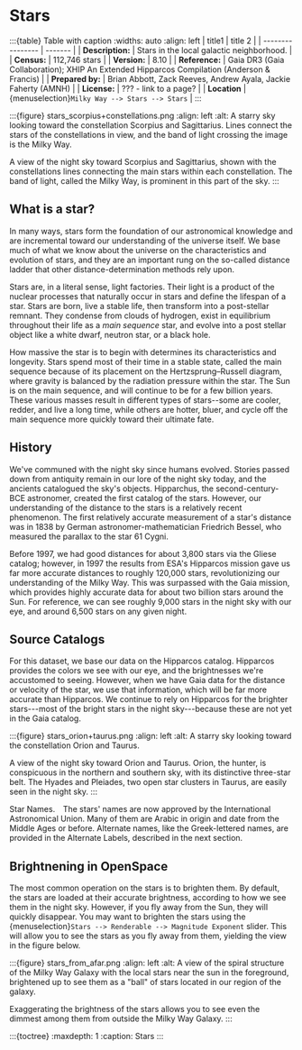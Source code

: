 # Stars


:::{table} Table with caption
:widths: auto
:align: left
| title1           | title 2 |
| ---------------- | ------- |
| **Description:** | Stars in the local galactic neighborhood. |
| **Census:**      | 112,746 stars |
| **Version:**     | 8.10 |
| **Reference:**   | Gaia DR3 (Gaia Collaboration); XHIP An Extended Hipparcos Compilation (Anderson & Francis) |
| **Prepared by:** | Brian Abbott, Zack Reeves, Andrew Ayala, Jackie Faherty (AMNH) |
| **License:**     | ??? - link to a page? |
| **Location**     | {menuselection}`Milky Way --> Stars --> Stars` |
:::


:::{figure} stars_scorpius+constellations.png
:align: left
:alt: A starry sky looking toward the constellation Scorpius and Sagittarius. Lines connect the stars of the constellations in view, and the band of light crossing the image is the Milky Way.

A view of the night sky toward Scorpius and Sagittarius, shown with the constellations lines connecting the main stars within each constellation. The band of light, called the Milky Way, is prominent in this part of the sky.
:::

## What is a star?

In many ways, stars form the foundation of our astronomical knowledge and are incremental toward our understanding of the universe itself. We base much of what we know about the universe on the characteristics and evolution of stars, and they are an important rung on the so-called distance ladder that other distance-determination methods rely upon.

Stars are, in a literal sense, light factories. Their light is a product of the nuclear processes that naturally occur in stars and define the lifespan of a star. Stars are born, live a stable life, then transform into a post-stellar remnant. They condense from clouds of hydrogen, exist in equilibrium throughout their life as a *main sequence* star, and evolve into a post stellar object like a white dwarf, neutron star, or a black hole.

How massive the star is to begin with determines its characteristics and longevity. Stars spend most of their time in a stable state, called the main sequence because of its placement on the Hertzsprung–Russell diagram, where gravity is balanced by the radiation pressure within the star. The Sun is on the main sequence, and will continue to be for a few billion years. These various masses result in different types of stars--some are cooler, redder, and live a long time, while others are hotter, bluer, and cycle off the main sequence more quickly toward their ultimate fate.


## History

We've communed with the night sky since humans evolved. Stories passed down from antiquity remain in our lore of the night sky today, and the ancients catalogued the sky's objects. Hipparchus, the second-century-BCE astronomer, created the first catalog of the stars. However, our understanding of the distance to the stars is a relatively recent phenomenon. The first relatively accurate measurement of a star's distance was in 1838 by German astronomer-mathematician Friedrich Bessel, who measured the parallax to the star 61 Cygni. 

Before 1997, we had good distances for about 3,800 stars via the Gliese catalog; however, in 1997 the results from ESA's Hipparcos mission gave us far more accurate distances to roughly 120,000 stars, revolutionizing our understanding of the Milky Way. This was surpassed with the Gaia mission, which provides highly accurate data for about two billion stars around the Sun. For reference, we can see roughly 9,000 stars in the night sky with our eye, and around 6,500 stars on any given night.


## Source Catalogs

For this dataset, we base our data on the Hipparcos catalog. Hipparcos provides the colors we see with our eye, and the brightnesses we're accustomed to seeing. However, when we have Gaia data for the distance or velocity of the star, we use that information, which will be far more accurate than Hipparcos. We continue to rely on Hipparcos for the brighter stars---most of the bright stars in the night sky---because these are not yet in the Gaia catalog.

:::{figure} stars_orion+taurus.png
:align: left
:alt: A starry sky looking toward the constellation Orion and Taurus.

A view of the night sky toward Orion and Taurus. Orion, the hunter, is conspicuous in the northern and southern sky, with its distinctive three-star belt. The Hyades and Pleiades, two open star clusters in Taurus, are easily seen in the night sky.
:::




Star Names. The stars' names are now approved by the International Astronomical Union. Many of them are Arabic in origin and date from the Middle Ages or before. Alternate names, like the Greek-lettered names, are provided in the Alternate Labels, described in the next section.


## Brightnening in OpenSpace

The most common operation on the stars is to brighten them. By default, the stars are loaded at their accurate brightness, according to how we see them in the night sky. However, if you fly away from the Sun, they will quickly disappear. You may want to brighten the stars using the {menuselection}`Stars --> Renderable --> Magnitude Exponent` slider. This will allow you to see the stars as you fly away from them, yielding the view in the figure below.

:::{figure} stars_from_afar.png
:align: left
:alt: A view of the spiral structure of the Milky Way Galaxy with the local stars near the sun in the foreground, brightened up to see them as a "ball" of stars located in our region of the galaxy.

Exaggerating the brightness of the stars allows you to see even the dimmest among them from outside the Milky Way Galaxy.
:::





:::{toctree}
:maxdepth: 1
:caption: Stars
:::